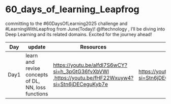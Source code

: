 # 60_days_of_learning_Leapfrog
 committing to the #60DaysOfLearning2025 challenge and #LearningWithLeapfrog from June(Today)!  @lftechnology  , I’ll be diving into Deep Learning and its related domains. Excited for the journey ahead!
 
| **Day** | **update**| **Resources** | **remarks** |
| ------- | ----------| --------------| ----------- |
| Day1    | learn and revise concepts of DL, NN, loss functions | https://youtu.be/alfdI7S6wCY?si=h_3pGtG36fvXbVWI ,https://youtu.be/fHF22Wxuyw4?si=Stn6jDECeguKyb7e | https://youtu.be/fHF22Wxuyw4?si=Stn6jDECeguKyb7e   |
